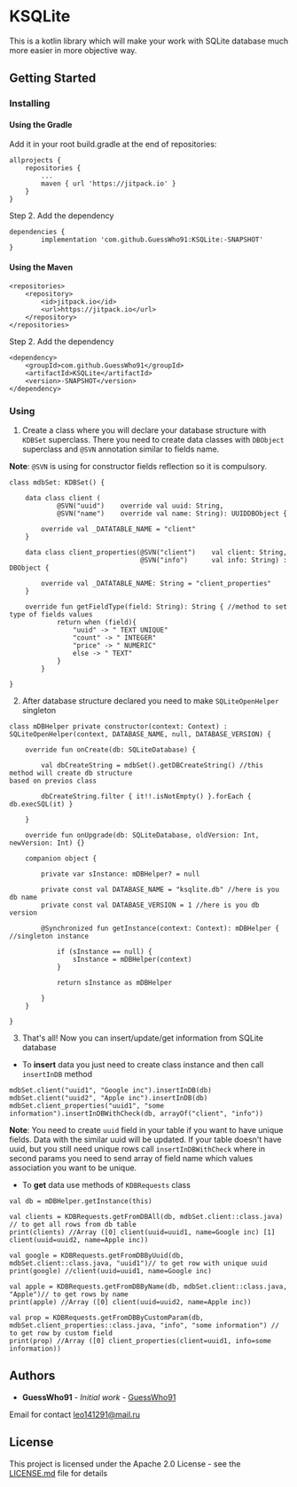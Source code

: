 # KSQLite

This is a kotlin library which will make your work with SQLite database much more easier in more objective way.

## Getting Started

### Installing

#### Using the Gradle

Add it in your root build.gradle at the end of repositories:

	allprojects {
		repositories {
			...
			maven { url 'https://jitpack.io' }
		}
	}
Step 2. Add the dependency

	dependencies {
	        implementation 'com.github.GuessWho91:KSQLite:-SNAPSHOT'
	}

#### Using the Maven

	<repositories>
		<repository>
		    <id>jitpack.io</id>
		    <url>https://jitpack.io</url>
		</repository>
	</repositories>
Step 2. Add the dependency

	<dependency>
	    <groupId>com.github.GuessWho91</groupId>
	    <artifactId>KSQLite</artifactId>
	    <version>-SNAPSHOT</version>
	</dependency>

### Using

1) Create a class where you will declare your database structure with `KDBSet` superclass.
There you need to create data classes with `DBObject` superclass and `@SVN` annotation similar to fields name.

<b>Note</b>: `@SVN` is using for constructor fields reflection so it is compulsory.

```
class mdbSet: KDBSet() {

    data class client (
            @SVN("uuid")    override val uuid: String,
            @SVN("name")    override val name: String): UUIDDBObject {

        override val _DATATABLE_NAME = "client"
    }

    data class client_properties(@SVN("client")    val client: String,
                                 @SVN("info")      val info: String) : DBObject {

        override val _DATATABLE_NAME: String = "client_properties"
    }
    
    override fun getFieldType(field: String): String { //method to set type of fields values
            return when (field){
                "uuid" -> " TEXT UNIQUE"
                "count" -> " INTEGER"
                "price" -> " NUMERIC"
                else -> " TEXT"
            }
        }

}
```
2) After database structure declared you need to make `SQLiteOpenHelper` singleton

```
class mDBHelper private constructor(context: Context) : SQLiteOpenHelper(context, DATABASE_NAME, null, DATABASE_VERSION) {

    override fun onCreate(db: SQLiteDatabase) {

        val dbCreateString = mdbSet().getDBCreateString() //this method will create db structure 
based on previos class

        dbCreateString.filter { it!!.isNotEmpty() }.forEach { db.execSQL(it) }

    }

    override fun onUpgrade(db: SQLiteDatabase, oldVersion: Int, newVersion: Int) {}

    companion object {

        private var sInstance: mDBHelper? = null

        private const val DATABASE_NAME = "ksqlite.db" //here is you db name
        private const val DATABASE_VERSION = 1 //here is you db version

        @Synchronized fun getInstance(context: Context): mDBHelper { //singleton instance

            if (sInstance == null) {
                sInstance = mDBHelper(context)
            }

            return sInstance as mDBHelper

        }
    }

}
```

3) That's all! Now you can insert/update/get information from SQLite database

- To <b>insert</b> data you just need to create class instance and then call `insertInDB` method

```
mdbSet.client("uuid1", "Google inc").insertInDB(db)
mdbSet.client("uuid2", "Apple inc").insertInDB(db)
mdbSet.client_properties("uuid1", "some information").insertInDBWithCheck(db, arrayOf("client", "info"))
```

<b>Note</b>: You need to create `uuid` field in your table if you want to have unique fields. Data with the similar uuid will be updated. 
If your table doesn't have uuid, but you still need unique rows call `insertInDBWithCheck` where in second params you need to send array of field name which values association you want to be unique.

- To <b>get</b> data use methods of `KDBRequests` class

```
val db = mDBHelper.getInstance(this)

val clients = KDBRequests.getFromDBAll(db, mdbSet.client::class.java) // to get all rows from db table
print(clients) //Array ([0] client(uuid=uuid1, name=Google inc) [1] client(uuid=uuid2, name=Apple inc))

val google = KDBRequests.getFromDBByUuid(db, mdbSet.client::class.java, "uuid1")// to get row with unique uuid
print(google) //client(uuid=uuid1, name=Google inc)

val apple = KDBRequests.getFromDBByName(db, mdbSet.client::class.java, "Apple")// to get rows by name
print(apple) //Array ([0] client(uuid=uuid2, name=Apple inc))

val prop = KDBRequests.getFromDBByCustomParam(db, mdbSet.client_properties::class.java, "info", "some information") // to get row by custom field
print(prop) //Array ([0] client_properties(client=uuid1, info=some information))

```

## Authors

* **GuessWho91** - *Initial work* - [GuessWho91](https://github.com/GuessWho91)

Email for contact leo141291@mail.ru

## License

This project is licensed under the Apache 2.0 License - see the [LICENSE.md](LICENSE.md) file for details